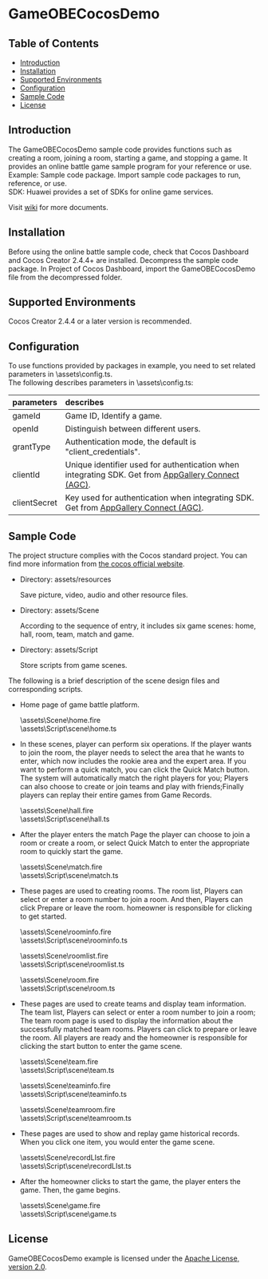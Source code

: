 # GameOBECocosDemo

## Table of Contents

* [Introduction](#Introduction)
* [Installation](#Installation)
* [Supported Environments](#Supported_Environments)
* [Configuration](#Configuration)
* [Sample Code](#Sample_Code)
* [License](#License)

<a id="Introduction"></a>

## Introduction

The GameOBECocosDemo sample code provides functions such as creating a room, joining a room, starting a game, and stopping a game. It provides an online battle game sample program for your reference or use.   
Example: Sample code package. Import sample code packages to run, reference, or use.   
SDK: Huawei provides a set of SDKs for online game services.

Visit [wiki](https://github.com/AppGalleryConnect/agc-GameOBE-demos/wiki) for more documents.

<a id="Installation"></a>

## Installation

Before using the online battle sample code, check that Cocos Dashboard and Cocos Creator 2.4.4+ are installed.
Decompress the sample code package. In Project of Cocos Dashboard, import the GameOBECocosDemo file from the decompressed folder.

<a id="Supported_Environments"></a>

## Supported Environments

Cocos Creator 2.4.4 or a later version is recommended.

<a id="Configuration"></a>

## Configuration

To use functions provided by packages in example, you need to set related parameters in \assets\config.ts.   
The following describes parameters in \assets\config.ts:

| parameters | describes |
|:----- |:-------|
| gameId      |    Game ID, Identify a game. |
| openId      |  Distinguish between different users. |
| grantType   |  Authentication mode, the default is "client_credentials". |
| clientId    |  Unique identifier used for authentication when integrating SDK. Get from [AppGallery Connect (AGC)](https://developer.huawei.com/consumer/cn/service/josp/agc/index.html#/). |
| clientSecret|  Key used for authentication when integrating SDK. Get from [AppGallery Connect (AGC)](https://developer.huawei.com/consumer/cn/service/josp/agc/index.html#/). |

<a id="Sample_Code"></a>

## Sample Code

The project structure complies with the Cocos standard project. You can find more information
from [the cocos official website](https://www.cocos.com/).

* Directory: assets/resources

  Save picture, video, audio and other resource files.

* Directory: assets/Scene

  According to the sequence of entry, it includes six game scenes: home, hall, room, team, match and game.

* Directory: assets/Script

  Store scripts from game scenes.

The following is a brief description of the scene design files and corresponding scripts.

* Home page of game battle platform.

  \assets\Scene\home.fire  
  \assets\Script\scene\home.ts
  
* In these scenes, player can perform six operations. If the player wants to join the room, the player needs to select the area that he wants to enter, which now includes the rookie area and the expert area. If you want to perform a quick match, you can click the Quick Match button. The system will automatically match the right players for you; Players can also choose to create or join teams and play with friends;Finally players can replay their entire games from Game Records.

  \assets\Scene\hall.fire  
  \assets\Script\scene\hall.ts

* After the player enters the match Page the player can choose to join a room or create a room, or select Quick Match to enter the appropriate room to quickly start the game.

  \assets\Scene\match.fire  
  \assets\Script\scene\match.ts
  
* These pages are used to creating rooms. The room list, Players can select or enter a room number to join a room. And then, Players can click Prepare or leave the room. homeowner is responsible for clicking  to get started.

  \assets\Scene\roominfo.fire  
  \assets\Script\scene\roominfo.ts
  
  \assets\Scene\roomlist.fire  
  \assets\Script\scene\roomlist.ts
  
  \assets\Scene\room.fire  
  \assets\Script\scene\room.ts
  
* These pages are used to create teams and display team information. The team list, Players can select or enter a room number to join a room; The team room page is used to display the information about the  successfully matched team rooms. Players can click to prepare or leave the room. All players are ready and the homeowner is responsible for clicking the start button to enter the game scene.

  \assets\Scene\team.fire  
  \assets\Script\scene\team.ts

  \assets\Scene\teaminfo.fire  
  \assets\Script\scene\teaminfo.ts

  \assets\Scene\teamroom.fire  
  \assets\Script\scene\teamroom.ts

* These pages are used to show and replay game historical records. When you click one item, you would enter the game scene.

  \assets\Scene\recordLIst.fire  
  \assets\Script\scene\recordLIst.ts

* After the homeowner clicks to start the game, the player enters the game. Then, the game begins.

  \assets\Scene\game.fire  
  \assets\Script\scene\game.ts

<a id="License"></a>

## License

GameOBECocosDemo example is licensed under the [Apache License, version 2.0](http://www.apache.org/licenses/LICENSE-2.0).
